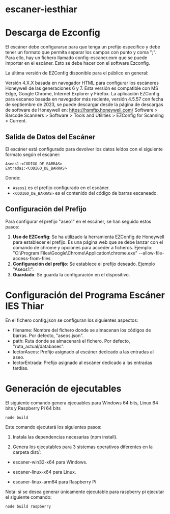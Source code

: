 # escaner-iesthiar

# Descarga de Ezconfig

El escáner debe configurarse para que tenga un prefijo específico y debe tener un formato que permita separar los campos con punto y coma ";". Para ello, hay un fichero llamado config-escaner.exm que se puede importar en el escáner. Esto se debe hacer con el software Ezconfig.

La última versión de EZConfig disponible para el público en general:

Versión 4.X.X basada en navegador HTML para configurar los escáneres Honeywell de las generaciones 6 y 7.
Esta versión es compatible con MS Edge, Google Chrome, Internet Explorer y Firefox.
La aplicación EZConfig para escaneo basada en navegador más reciente, versión 4.5.57 con fecha de septiembre de 2023,
se puede descargar desde la página de descargas de software de Honeywell en: https://hsmftp.honeywell.com/
Software > Barcode Scanners > Software > Tools and Utilities > EZConfig for Scanning > Current.

## Salida de Datos del Escáner

El escáner está configurado para devolver los datos leídos con el siguiente formato según el escáner:

```
Aseos1:<CODIGO_DE_BARRAS>
Entrada1:<CODIGO_DE_BARRAS>
```

Donde:

- `Aseos1` es el prefijo configurado en el escáner.
- `<CODIGO_DE_BARRAS>` es el contenido del código de barras escaneado.

## Configuración del Prefijo

Para configurar el prefijo "aseo1" en el escáner, se han seguido estos pasos:

1. **Uso de EZConfig**: Se ha utilizado la herramienta EZConfig de Honeywell para establecer el prefijo. Es una página web que se debe lanzar con el comando de chrome y opciones para acceder a ficheros. Ejemplo: "C:\Program Files\Google\Chrome\Application\chrome.exe" --allow-file-access-from-files  
2. **Configuración del prefijo**: Se establece el prefijo deseado. Ejemplo "Aseos1:".
3. **Guardado**: Se guarda la configuración en el dispositivo.


# Configuración del Programa Escáner IES Thiar
En el fichero config.json se configuran los siguientes aspectos:

- filename: Nombre del fichero donde se almacenan los códigos de barras. Por defecto, "aseos.json".
- path: Ruta donde se almacenará el fichero. Por defecto, "ruta_actual/databases".
- lectorAseos: Prefijo asignado al escáner dedicado a las entradas al aseo.
- lectorEntrada: Prefijo asignado al escáner dedicado a las entradas tardías.

# Generación de ejecutables
El siguiente comando genera ejecuables para Windows 64 bits, Linux 64 bits y Raspberry Pi 64 bits
```
node build
```
Este comando ejecutará los siguientes pasos:

1. Instala las dependencias necesarias (npm install).

2. Genera los ejecutables para 3 sistemas operativos diferentes en la carpeta dist/:

- escaner-win32-x64 para Windows.

- escaner-linux-x64 para Linux.

- escaner-linux-arm64 para Raspberry Pi

Nota: si se desea generar únicamente ejecutable para raspberry pi ejecutar el siguiente comando:

```
node build raspberry
```